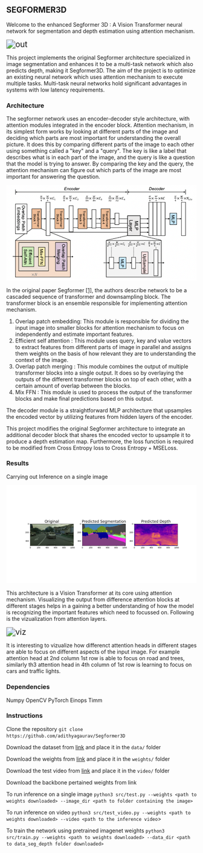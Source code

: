 ## SEGFORMER3D

Welcome to the enhanced Segformer 3D : A Vision Transformer neural network for segmentation and depth estimation using attention mechanism.



<img src="results/out.gif" alt="out" style="zoom:150%;" />

This project implements the original Segformer architecture specialized in image segmentation and enhances it to be a multi-task network which also predicts depth, making it Segformer3D. The aim of the project is to optimize an existing neural network which uses attention mechanism to execute multiple tasks. Multi-task neural networks hold significant advantages in systems with low latency requirements.

### Architecture

The segformer network uses an encoder-decoder style architecture, with attention modules integrated in the encoder block. Attention mechanism, in its simplest form works by looking at different parts of the image and deciding which parts are most important for understanding the overall picture. It does this by comparing different parts of the image to each other using something called a "key" and a "query". The key is like a label that describes what is in each part of the image, and the query is like a question that the model is trying to answer. By comparing the key and the query, the attention mechanism can figure out which parts of the image are most important for answering the question.

![](results/segformer_architecture.png)

In the original paper Segformer [[1]](https://arxiv.org/pdf/2105.15203.pdf), the authors describe network to be a cascaded sequence of transformer and downsampling block. The transformer block is an ensemble responsible for implementing attention mechanism.

1. Overlap patch embedding: This module is responsible for dividing the input image into smaller blocks for attention mechanism to focus on independently and estimate important features.
2. Efficient self attention : This module uses query, key and value vectors to extract features from different parts of image in parallel and assigns them weights on the basis of how relevant they are to understanding the context of the image.
3. Overlap patch merging : This module combines the output of multiple transformer blocks into a single output. It does so by overlaying the outputs of the different transformer blocks on top of each other, with a certain amount of overlap between the blocks.
4. Mix FFN : This module is used to process the output of the transformer blocks and make final predictions based on this output. 

The decoder module is a straightforward MLP architecture that upsamples the encoded vector by utilizing features from hidden layers of the encoder.

This project modifies the original Segformer architecture to integrate an additional decoder block that shares the encoded vector to upsample it to produce a depth estimation map. Furthermore, the loss function is required to be modified from Cross Entropy loss to Cross Entropy + MSELoss.

### Results

Carrying out Inference on a single image 

![out](results/out.png)

This architecture is a Vision Transformer at its core using attention mechanism. Visualizing the output from difference attention blocks at different stages helps in a gaining a better understanding of how the model is recognizing the important features which need to focussed on. Following is the vizualization from attention layers.

<img src="results/viz.gif" alt="viz" style="zoom:150%;" />

It is interesting to vizualize how differenct attention heads in different stages are able to focus on different aspects of the input image. For example attention head at 2nd column 1st row is able to focus on road and trees, similarly th3 attention head in 4th column of 1st row is learning to focus on cars and traffic lights.

### Dependencies

Numpy
OpenCV
PyTorch
Einops
Timm

### Instructions

Clone the repository
`git clone https://github.com/adithyagaurav/Segformer3D`

Download the dataset from [link](https://drive.google.com/drive/folders/16wql9YhBGNuXt2c_xk8cWX8z-gqNgr_s?usp=share_link) and place it in the `data/` folder

Download the weights from [link](https://drive.google.com/file/d/1MY9JbKJ3mmx-fE1sc2rQG-76tClH9_q6/view?usp=share_link) and place it in the `weights/` folder

Download the test video from [link](https://drive.google.com/file/d/1vTAh8DTrzBtDs69vuqa5l4cChHwDxgzL/view?usp=share_link) and place it in the `video/` folder

Download the backbone pertained weights from link

To run inference on a single image
`python3 src/test.py --weights <path to weights downloaded> --image_dir <path to folder containing the image>`

To run inference on video
`python3 src/test_video.py --weights <path to weights downloaded> --video <path to the inference video`>

To train the network using pretrained imagenet weights
`python3 src/train.py --weights <path to weights downloaded> --data_dir <path to data_seg_depth folder downloaded>`
